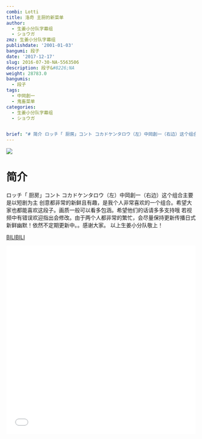 ```yaml
---
combi: Lotti
title: 洛奇 主厨的新菜单
author:
  - 生姜小分队字幕组
  - ショウガ
zmz: 生姜小分队字幕组
publishdate: '2001-01-03'
bangumi: 段子
date: '2017-12-17'
slug: 2016-07-30-NA-5563506
description: 段子&#8226;NA
weight: 28783.0
bangumis:
  - 段子
tags:
  - 中岡創一
  - 鬼畜菜单
categories:
  - 生姜小分队字幕组
  - ショウガ


brief: "# 简介 ロッチ「 厨房」コント コカドケンタロウ（左）中岡創一（右边）这个组合主要是以短剧为主 创意都非常的新鲜且有趣，是我个人非常喜欢的一个组合。希望大家也都能喜欢这段子。画质一般可以看多包涵。希望他们的话请多多支持哦 若视频中有错误欢迎指出会修改。由于两个人都非常的繁忙，会尽量保持更新传播日式新鲜幽默！依然不定期更新中。。感谢大家。 以上生姜小分队敬上！"
---
```

![](https://i.imgur.com/5LsEacW.png)
# 简介  
ロッチ「 厨房」コント
コカドケンタロウ（左）中岡創一（右边）这个组合主要是以短剧为主 创意都非常的新鲜且有趣，是我个人非常喜欢的一个组合。希望大家也都能喜欢这段子。画质一般可以看多包涵。希望他们的话请多多支持哦
若视频中有错误欢迎指出会修改。由于两个人都非常的繁忙，会尽量保持更新传播日式新鲜幽默！依然不定期更新中。。感谢大家。
以上生姜小分队敬上！ 

  [BILIBILI](https://www.bilibili.com/video/av5563506/)

<div class="vcontainer">  <iframe class="video" src="//www.bilibili.com/blackboard/player.html?aid=5563506" width="100%" height="500" frameborder="0" allowfullscreen="allowfullscreen"></iframe></div>
